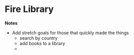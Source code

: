 # Fire Library

**Notes**
- Add stretch goals for those that quickly made the things
    - search by country
    - add books to a library
    - 

